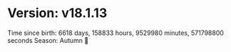 # Version: v18.1.13
Time since birth: 6618 days, 158833 hours, 9529980 minutes, 571798800 seconds
Season: Autumn 🍁
